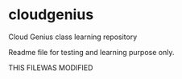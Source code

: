cloudgenius
===========

Cloud Genius class learning repository

Readme file for testing and learning purpose only.

THIS FILEWAS MODIFIED
